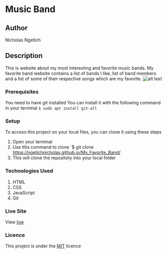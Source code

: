 # Music Band
## Author
Nicholas Ngetich
## Description
This is website about my most interesting and favorite music bands. My favorite band website contains a list of bands I like, list of band members and a list of some of their respective songs which are my favorite.
![alt text](https://ngetichnicholas.github.io/My_Favorite_Band/images/favorite-band.png)
### Prerequisites
You need to have git installed
You can install it with the following command in your terminal
`$ sudo apt install git-all`
### Setup
To access this project on your local files, you can clone it using these steps
1. Open your terminal
1. Use this command to clone `$ git clone https://ngetichnicholas.github.io/My_Favorite_Band/
1. This will clone the repositoty into your local folder

### Technologies Used
1. HTML
1. CSS
1. JavaScript
1. Git
### Live Site
View [live](https://ngetichnicholas.github.io/My_Favorite_Band/)
### Licence
This project is under the  [MIT](LICENSE) licence